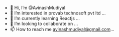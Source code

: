 - 👋 Hi, I’m @AvinashMudiyal
- 👀 I’m interested in provab technosoft pvt ltd ...
- 🌱 I’m currently learning Reactjs ...
- 💞️ I’m looking to collaborate on ...
- 📫 How to reach me avinashmudiyal@gmail.com...

<!---
AvinashMudiyal/AvinashMudiyal is a ✨ special ✨ repository because its `README.md` (this file) appears on your GitHub profile.
You can click the Preview link to take a look at your changes.
--->
